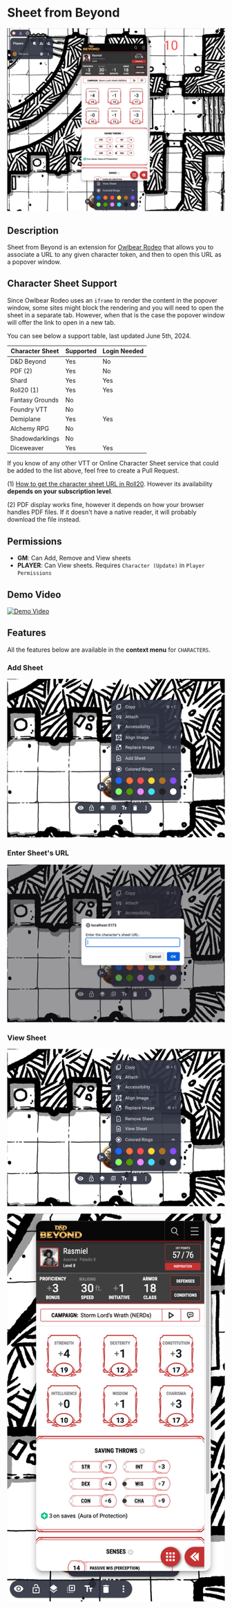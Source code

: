# Sheet from Beyond

![Sheet from Beyond](public/img/hero.png)

## Description

Sheet from Beyond is an extension for [Owlbear Rodeo](https://owlbear.rodeo) that allows you to associate a URL to any given character token, and then to open this URL as a popover window.

## Character Sheet Support

Since Owlbear Rodeo uses an `iframe` to render the content in the popover window, some sites might block the rendering and you will need to open the sheet in a separate tab. However, when that is the case the popover window will offer the link to open in a new tab.

You can see below a support table, last updated June 5th, 2024.

| Character Sheet | Supported | Login Needed |
|--|--|--|
| D&D Beyond      | Yes | No |
| PDF (2)         | Yes | No |
| Shard           | Yes | Yes |
| Roll20 (1)      | Yes | Yes |
| Fantasy Grounds | No | |
| Foundry VTT     | No | |
| Demiplane       | Yes | Yes |
| Alchemy RPG     | No | |
| Shadowdarklings | No | |
| Diceweaver      | Yes | Yes |

If you know of any other VTT or Online Character Sheet service that could be added to the list above, feel free to create a Pull Request.

(1) [How to get the character sheet URL in Roll20](https://app.roll20.net/forum/post/9585776/character-sheet-url). However its availability **depends on your subscription level**.

(2) PDF display works fine, however it depends on how your browser handles PDF files. If it doesn't have a native reader, it will probably download the file instead.

## Permissions

- **GM**: Can Add, Remove and View sheets
- **PLAYER**: Can View sheets. Requires `Character (Update)` in `Player Permissions`

## Demo Video

[![Demo Video](https://img.youtube.com/vi/CS4NznM0qBs/0.jpg)](https://www.youtube.com/embed/sc7bEMMFbAs?si=-1pHgmocWBhR8G87)

## Features

All the features below are available in the **context menu** for `CHARACTERS`.

### Add Sheet

![Add Sheet](public/img/ss_add_sheet.png)

### Enter Sheet's URL

![Enter URL](public/img/ss_enter_url.png)

### View Sheet

![View Sheet](public/img/ss_view_sheet.png)

![Sheet Popover](public/img/ss_sheet_popover.png)
